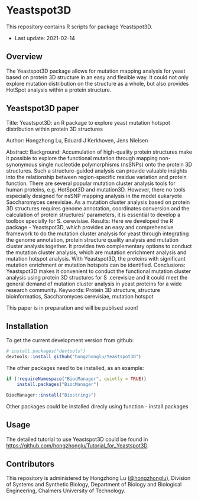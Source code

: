 # Yeastspot3D
This repository contains R scripts for package Yeastspot3D.
* Last update: 2021-02-14

## Overview
The Yeastspot3D package allows for mutation mapping analysis for yeast based on protein 3D structure in an easy and flexible way. It could not only explore mutation distribution on the structure as a whole, but also provides HotSpot analysis within a protein structure.

## Yeastspot3D paper

Title:
Yeastspot3D: an R package to explore yeast mutation hotspot distribution within protein 3D structures

Author:
Hongzhong Lu, Eduard J Kerkhoven, Jens Nielsen

Abstract:
Background: Accumulation of high-quality protein structures make it possible to explore the functional mutation through mapping non-synonymous single nucleotide polymorphisms (nsSNPs) onto the protein 3D structures. Such a structure-guided analysis can provide valuable insights into the relationship between region-specific residue variation and protein function. There are several popular mutation cluster analysis tools for human proteins, e.g. HotSpot3D and mutation3D. However, there no tools especially designed for nsSNP mapping analysis in the model eukaryote Saccharomyces cerevisiae. As a mutation cluster analysis based on protein 3D structures requires genome annotation, coordinates conversion and the calculation of protein structures’ parameters, it is essential to develop a toolbox specially for S. cerevisiae.
Results: Here we developed the R package - Yeastspot3D, which provides an easy and comprehensive framework to do the mutation cluster analysis for yeast through integrating the genome annotation, protein structure quality analysis and mutation cluster analysis together.  It provides two complementary options to conduct the mutation cluster analysis, which are mutation enrichment analysis and mutation hotspot analysis. With Yeastspot3D, the proteins with significant mutation enrichment or mutation hotspots can be identified.
Conclusions: Yeastspot3D makes it convenient to conduct the functional mutation cluster analysis using protein 3D structures for S .cerevisiae and it could meet the general demand of mutation cluster analysis in yeast proteins for a wide research community.
Keywords: Protein 3D structure,  structure bioinformatics, Saccharomyces cerevisiae, mutation hotspot

This paper is in preparation and will be publised soon!


## Installation

To get the current development version from github:

```R
# install.packages("devtools")
devtools::install_github("hongzhonglu/Yeastspot3D")
```

The other packages need to be installed, as an example:

```R
if (!requireNamespace("BiocManager", quietly = TRUE))
    install.packages("BiocManager")

BiocManager::install("Biostrings")

```
Other packages could be installed direcly using function - install.packages


## Usage

The detailed tutorial to use Yeastspot3D could be found in https://github.com/hongzhonglu/Tutorial_for_Yeastspot3D.


## Contributors

This repository is administered by Hongzhong Lu ([@hongzhonglu](https://github.com/hongzhonglu)), Division of Systems and Synthetic Biology, Department of Biology and Biological Engineering, Chalmers University of Technology.
